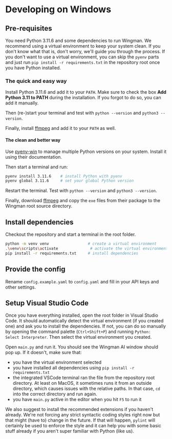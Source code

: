 # Developing on Windows

## Pre-requisites

You need Python 3.11.6 and some dependencies to run Wingman. We recommend using a virtual environment to keep your system clean. If you don't know what that is, don't worry, we'll guide you through the process. If you don't want to use a virtual environment, you can skip the `pyenv` parts and just run `pip install -r requirements.txt` in the repository root once you have Python installed.

### The quick and easy way

Install Python 3.11.6 and add it to your `PATH`. Make sure to check the box **Add Python 3.11 to PATH** during the installation. If you forgot to do so, you can add it manually.

Then (re-)start your terminal and test with `python --version` and `python3 --version`.

Finally, install [ffmpeg](https://ffmpeg.org/download.html) and add it to your `PATH` as well.

#### The clean and better way

Use [pyenv-win](https://github.com/pyenv-win/pyenv-win) to manage multiple Python versions on your system. Install it using their documentation.

Then start a terminal and run:

```bash
pyenv install 3.11.6    # install Python with pyenv
pyenv global 3.11.6     # set your global Python version
```

Restart the terminal. Test with `python --version` and `python3 --version`.

Finally, download [ffmpeg](https://ffmpeg.org/download.html) and copy the `exe` files from their package to the Wingman root source directory.

## Install dependencies

Checkout the repository and start a terminal in the root folder.

```bash
python -m venv venv                 # create a virtual environment
.\venv\scripts\activate              # activate the virtual environment
pip install -r requirements.txt     # install dependencies
```

## Provide the config

Rename `config.example.yaml` to `config.yaml` and fill in your API keys and other settings.

## Setup Visual Studio Code

Once you have everything installed, open the root folder in Visual Studio Code. It should automatically detect the virtual environment (if you created one) and ask you to install the dependencies. If not, you can do so manually by opening the command palette (`Ctrl+Shift+P`) and running `Python: Select Interpreter`. Then select the virtual environment you created.

Open `main.py` and run it. You should see the Wingman AI window should pop up. If it doesn't, make sure that:

- you have the virtual environment selected
- you have installed all dependencies using `pip install -r requirements.txt`
- the integrated VSCode terminal ran the file from the repository root directory. At least on MacOS, it sometimes runs it from an outside directory, which causes issues with the relative paths. In that case, `cd` into the correct directory and run again.
- you have `main.py` active in the editor when you hit `F5` to run it

We also suggest to install the recommended extensions if you haven't already. We're not forcing any strict syntactic coding styles right now but that might (have to) change in the future. If that will happen, `pylint` will certainly be used to enforce the style and it can help you with some basic stuff already if you aren't super familiar with Python (like us).
